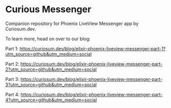 # Curious Messenger

Companion repository for Phoenix LiveView Messenger app by Curiosum.dev.

To learn more, head on over to our blog:

Part 1: https://curiosum.dev/blog/elixir-phoenix-liveview-messenger-part-1?utm_source=github&utm_medium=social

Part 2: https://curiosum.dev/blog/elixir-phoenix-liveview-messenger-part-2?utm_source=github&utm_medium=social

Part 3: https://curiosum.dev/blog/elixir-phoenix-liveview-messenger-part-3?utm_source=github&utm_medium=social

Part 4: https://curiosum.dev/blog/elixir-phoenix-liveview-messenger-part-4?utm_source=github&utm_medium=social
